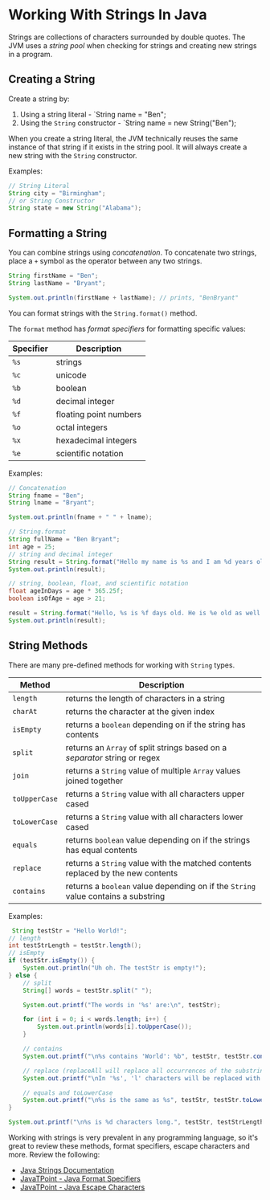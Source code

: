 # Working With Strings In Java

Strings are collections of characters surrounded by double quotes. The JVM uses a _string pool_ when checking for strings and creating new strings in a program.

## Creating a String

Create a string by:

1. Using a string literal - `String name = "Ben";
2. Using the `String` constructor - `String name = new String("Ben");

When you create a string literal, the JVM technically reuses the same instance of that string if it exists in the string pool. It will always create a new string with the `String` constructor.

Examples:

```java
// String Literal
String city = "Birmingham";
// or String Constructor
String state = new String("Alabama");
```

## Formatting a String

You can combine strings using _concatenation_. To concatenate two strings, place a `+` symbol as the operator between any two strings.

```java
String firstName = "Ben";
String lastName = "Bryant";

System.out.println(firstName + lastName); // prints, "BenBryant"
```

You can format strings with the `String.format()` method.

The `format` method has _format specifiers_ for formatting specific values:

| Specifier | Description            |
| --------- | ---------------------- |
| `%s`      | strings                |
| `%c`      | unicode                |
| `%b`      | boolean                |
| `%d`      | decimal integer        |
| `%f`      | floating point numbers |
| `%o`      | octal integers         |
| `%x`      | hexadecimal integers   |
| `%e`      | scientific notation    |

Examples:

```java
// Concatenation
String fname = "Ben";
String lname = "Bryant";

System.out.println(fname + " " + lname);

// String.format
String fullName = "Ben Bryant";
int age = 25;
// string and decimal integer
String result = String.format("Hello my name is %s and I am %d years old.", fullName, age);
System.out.println(result);

// string, boolean, float, and scientific notation
float ageInDays = age * 365.25f;
boolean isOfAge = age > 21;

result = String.format("Hello, %s is %f days old. He is %e old as well. Is he old enough? Answer: %b.", fullName, ageInDays, ageInDays, isOfAge);
System.out.println(result);
```

## String Methods

There are many pre-defined methods for working with `String` types.

| Method        | Description                                                                       |
| ------------- | --------------------------------------------------------------------------------- |
| `length`      | returns the length of characters in a string                                      |
| `charAt`      | returns the character at the given index                                          |
| `isEmpty`     | returns a `boolean` depending on if the string has contents                       |
| `split`       | returns an `Array` of split strings based on a _separator_ string or regex        |
| `join`        | returns a `String` value of multiple `Array` values joined together               |
| `toUpperCase` | returns a `String` value with all characters upper cased                          |
| `toLowerCase` | returns a `String` value with all characters lower cased                          |
| `equals`      | returns `boolean` value depending on if the strings has equal contents            |
| `replace`     | returns a `String` value with the matched contents replaced by the new contents   |
| `contains`    | returns a `boolean` value depending on if the `String` value contains a substring |

Examples:

```java
 String testStr = "Hello World!";
// length
int testStrLength = testStr.length();
// isEmpty
if (testStr.isEmpty()) {
    System.out.println("Uh oh. The testStr is empty!");
} else {
    // split
    String[] words = testStr.split(" ");

    System.out.printf("The words in '%s' are:\n", testStr);

    for (int i = 0; i < words.length; i++) {
        System.out.println(words[i].toUpperCase());
    }

    // contains
    System.out.printf("\n%s contains 'World': %b", testStr, testStr.contains("World"));

    // replace (replaceAll will replace all occurrences of the substring)
    System.out.printf("\nIn '%s', 'l' characters will be replaced with '1' characters: %s", testStr, testStr.replaceAll("l", "1"));

    // equals and toLowerCase
    System.out.printf("\n%s is the same as %s", testStr, testStr.toLowerCase());
}

System.out.printf("\n%s is %d characters long.", testStr, testStrLength);
```

Working with strings is very prevalent in any programming language, so it's great to review these methods, format specifiers, escape characters and more. Review the following:

- [Java Strings Documentation](https://docs.oracle.com/en/java/javase/19/docs/api/java.base/java/lang/String.html)
- [JavaTPoint - Java Format Specifiers](https://www.javatpoint.com/java-output-formatting#:~:text=Java%20String%20Format%20Specifiers%20%20%20%20Format,%20Decimal%20Integer%20%209%20more%20rows%20)
- [JavaTPoint - Java Escape Characters](https://www.javatpoint.com/java-escape-characters#:~:text=List%20of%20Java%20Escape%20Characters%20%20%20,return%20i%20...%20%204%20more%20rows%20)
